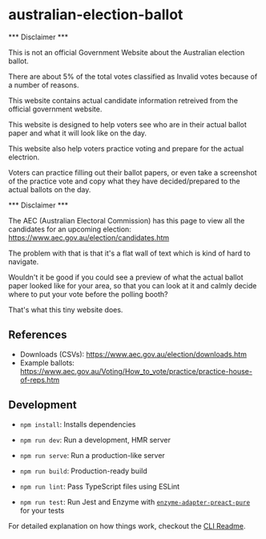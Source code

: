 # australian-election-ballot

*** Disclaimer *** 

This is not an official Government Website about the Australian election ballot. 

There are about 5% of the total votes classified as Invalid votes because of a number of reasons. 

This website contains actual candidate information retreived from the official government website.

This website is designed to help voters see who are in their actual ballot paper and what it will look like on the day.

This website also help voters practice voting and prepare for the actual electrion.

Voters can practice filling out their ballot papers, or even take a screenshot of the practice vote and copy what they have decided/prepared to the actual ballots on the day.

*** Disclaimer *** 

The AEC (Australian Electoral Commission) has this page to view all the candidates for an upcoming election:
https://www.aec.gov.au/election/candidates.htm

The problem with that is that it's a flat wall of text which is kind of hard to navigate.

Wouldn't it be good if you could see a preview of what the actual ballot paper looked like for your area,
so that you can look at it and calmly decide where to put your vote before the polling booth?

That's what this tiny website does.

## References

- Downloads (CSVs): <https://www.aec.gov.au/election/downloads.htm>
- Example ballots: <https://www.aec.gov.au/Voting/How_to_vote/practice/practice-house-of-reps.htm>

## Development

- `npm install`: Installs dependencies

- `npm run dev`: Run a development, HMR server

- `npm run serve`: Run a production-like server

- `npm run build`: Production-ready build

- `npm run lint`: Pass TypeScript files using ESLint

- `npm run test`: Run Jest and Enzyme with
  [`enzyme-adapter-preact-pure`](https://github.com/preactjs/enzyme-adapter-preact-pure) for
  your tests

For detailed explanation on how things work, checkout the [CLI Readme](https://github.com/developit/preact-cli/blob/master/README.md).
